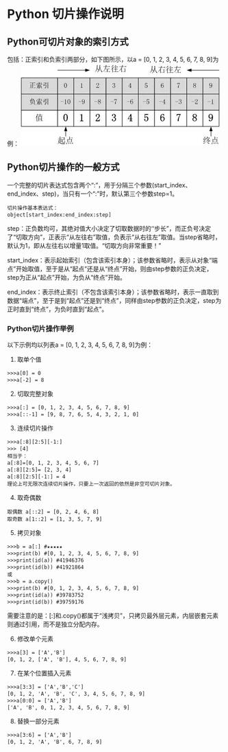 # Python 切片操作说明

## Python可切片对象的索引方式

包括：正索引和负索引两部分，如下图所示，以a = [0, 1, 2, 3, 4, 5, 6, 7, 8, 9]为例：
![Alt 索引示意](./res/Python索引方式.jpg)

## Python切片操作的一般方式

一个完整的切片表达式包含两个“:”，用于分隔三个参数(start_index、end_index、step)，当只有一个“:”时，默认第三个参数step=1。

```
切片操作基本表达式：  
object[start_index:end_index:step]
```

step：正负数均可，其绝对值大小决定了切取数据时的‘‘步长”，而正负号决定了“切取方向”，正表示“从左往右”取值，负表示“从右往左”取值。当step省略时，默认为1，即从左往右以增量1取值。“切取方向非常重要！”

start_index：表示起始索引（包含该索引本身）；该参数省略时，表示从对象“端点”开始取值，至于是从“起点”还是从“终点”开始，则由step参数的正负决定，step为正从“起点”开始，为负从“终点”开始。

end_index：表示终止索引（不包含该索引本身）；该参数省略时，表示一直取到数据“端点”，至于是到“起点”还是到“终点”，同样由step参数的正负决定，step为正时直到“终点”，为负时直到“起点”。

### Python切片操作举例

以下示例均以列表a = [0, 1, 2, 3, 4, 5, 6, 7, 8, 9]为例：

1. 取单个值 

```
>>>a[0] = 0
>>>a[-2] = 8
```

2. 切取完整对象

```
>>>a[:] = [0, 1, 2, 3, 4, 5, 6, 7, 8, 9]
>>>a[::-1] = [9, 8, 7, 6, 5, 4, 3, 2, 1, 0]
```

3. 连续切片操作

```
>>>a[:8][2:5][-1:]
>>> [4]
相当于：
a[:8]=[0, 1, 2, 3, 4, 5, 6, 7]
a[:8][2:5]= [2, 3, 4]
a[:8][2:5][-1:] = 4
理论上可无限次连续切片操作，只要上一次返回的依然是非空可切片对象。
```

4. 取奇偶数

```
取偶数 a[::2] = [0, 2, 4, 6, 8]
取奇数 a[1::2] = [1, 3, 5, 7, 9]
```

5. 拷贝对象

```
>>>b = a[:] #★★★★★
>>>print(b) #[0, 1, 2, 3, 4, 5, 6, 7, 8, 9]
>>>print(id(a)) #41946376
>>>print(id(b)) #41921864
或
>>>b = a.copy()
>>>print(b) #[0, 1, 2, 3, 4, 5, 6, 7, 8, 9]
>>>print(id(a)) #39783752
>>>print(id(b)) #39759176
```

需要注意的是：[:]和.copy()都属于“浅拷贝”，只拷贝最外层元素，内层嵌套元素则通过引用，而不是独立分配内存。

6. 修改单个元素

```
>>>a[3] = ['A','B']
[0, 1, 2, ['A', 'B'], 4, 5, 6, 7, 8, 9]
```

7. 在某个位置插入元素

```
>>>a[3:3] = ['A','B','C']
[0, 1, 2, 'A', 'B', 'C', 3, 4, 5, 6, 7, 8, 9]
>>>a[0:0] = ['A','B']
['A', 'B', 0, 1, 2, 3, 4, 5, 6, 7, 8, 9]
```

8. 替换一部分元素

```
>>>a[3:6] = ['A','B']
[0, 1, 2, 'A', 'B', 6, 7, 8, 9]
```